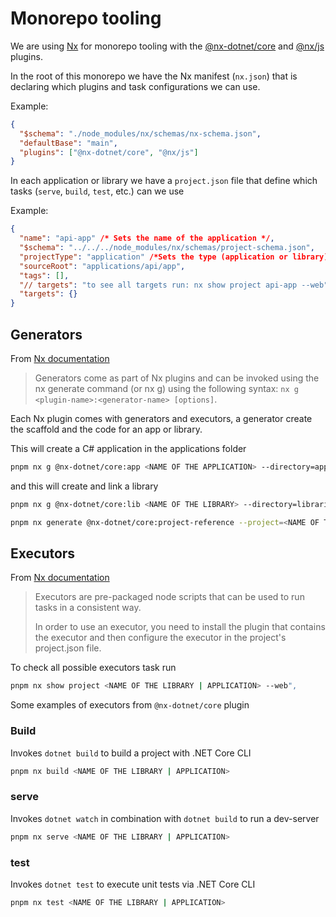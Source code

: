 # Monorepo tooling

We are using [Nx](https://nx.dev/) for monorepo tooling with the [@nx-dotnet/core](https://www.nx-dotnet.com/) and [@nx/js](https://nx.dev/nx-api/js) plugins.

In the root of this monorepo we have the Nx manifest (`nx.json`) that is declaring which plugins and task configurations we can use.

Example:

```json
{
  "$schema": "./node_modules/nx/schemas/nx-schema.json",
  "defaultBase": "main",
  "plugins": ["@nx-dotnet/core", "@nx/js"]
}
```

In each application or library we have a `project.json` file that define which tasks (`serve`, `build`, `test`, etc.) can we use

Example:

```json
{
  "name": "api-app" /* Sets the name of the application */,
  "$schema": "../../../node_modules/nx/schemas/project-schema.json",
  "projectType": "application" /*Sets the type (application or library)*/,
  "sourceRoot": "applications/api/app",
  "tags": [],
  "// targets": "to see all targets run: nx show project api-app --web",
  "targets": {}
}
```

## Generators

From [Nx documentation](https://nx.dev/features/generate-code)

> Generators come as part of Nx plugins and can be invoked using the nx generate command (or nx g) using the following syntax: `nx g <plugin-name>:<generator-name> [options]`.

Each Nx plugin comes with generators and executors, a generator create the scaffold and the code for an app or library.

This will create a C# application in the applications folder

```sh
pnpm nx g @nx-dotnet/core:app <NAME OF THE APPLICATION> --directory=applications/<NAME OF THE APPLICATION>
```

and this will create and link a library

```sh
pnpm nx g @nx-dotnet/core:lib <NAME OF THE LIBRARY> --directory=libraries/<NAME OF THE LIBRARY>

pnpm nx generate @nx-dotnet/core:project-reference --project=<NAME OF THE APPLICATION> --reference=<NAME OF THE LIBRARY>
```

## Executors

From [Nx documentation](https://nx.dev/concepts/executors-and-configurations)

> Executors are pre-packaged node scripts that can be used to run tasks in a consistent way.
>
> In order to use an executor, you need to install the plugin that contains the executor and then configure the executor in the project's project.json file.

To check all possible executors task run

```sh
pnpm nx show project <NAME OF THE LIBRARY | APPLICATION> --web",
```

Some examples of executors from `@nx-dotnet/core` plugin

### Build

Invokes `dotnet build` to build a project with .NET Core CLI

```sh
pnpm nx build <NAME OF THE LIBRARY | APPLICATION>
```

### serve

Invokes `dotnet watch` in combination with `dotnet build` to run a dev-server

```sh
pnpm nx serve <NAME OF THE LIBRARY | APPLICATION>
```

### test

Invokes `dotnet test` to execute unit tests via .NET Core CLI

```sh
pnpm nx test <NAME OF THE LIBRARY | APPLICATION>
```
